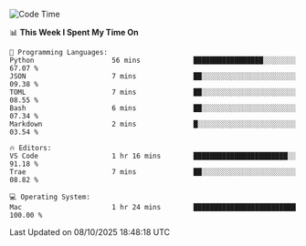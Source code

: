 
<!--START_SECTION:waka-->
![Code Time](http://img.shields.io/badge/Code%20Time-3%2C891%20hrs%205%20mins-blue)

📊 **This Week I Spent My Time On** 

```text
💬 Programming Languages: 
Python                   56 mins             █████████████████░░░░░░░░   67.07 % 
JSON                     7 mins              ██░░░░░░░░░░░░░░░░░░░░░░░   09.38 % 
TOML                     7 mins              ██░░░░░░░░░░░░░░░░░░░░░░░   08.55 % 
Bash                     6 mins              ██░░░░░░░░░░░░░░░░░░░░░░░   07.34 % 
Markdown                 2 mins              █░░░░░░░░░░░░░░░░░░░░░░░░   03.54 % 

🔥 Editors: 
VS Code                  1 hr 16 mins        ███████████████████████░░   91.18 % 
Trae                     7 mins              ██░░░░░░░░░░░░░░░░░░░░░░░   08.82 % 

💻 Operating System: 
Mac                      1 hr 24 mins        █████████████████████████   100.00 % 
```


 Last Updated on 08/10/2025 18:48:18 UTC
<!--END_SECTION:waka-->

